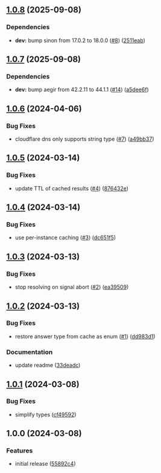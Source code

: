 ## [1.0.8](https://github.com/multiformats/js-dns/compare/v1.0.7...v1.0.8) (2025-09-08)

### Dependencies

* **dev:** bump sinon from 17.0.2 to 18.0.0 ([#8](https://github.com/multiformats/js-dns/issues/8)) ([2511eab](https://github.com/multiformats/js-dns/commit/2511eabf68b2a902a241454ad6ceb4573edd6bb9))

## [1.0.7](https://github.com/multiformats/js-dns/compare/v1.0.6...v1.0.7) (2025-09-08)

### Dependencies

* **dev:** bump aegir from 42.2.11 to 44.1.1 ([#14](https://github.com/multiformats/js-dns/issues/14)) ([a5dee6f](https://github.com/multiformats/js-dns/commit/a5dee6fbeaeea58f285599983b533ef21bab2d80))

## [1.0.6](https://github.com/multiformats/js-dns/compare/v1.0.5...v1.0.6) (2024-04-06)


### Bug Fixes

* cloudflare dns only supports string type ([#7](https://github.com/multiformats/js-dns/issues/7)) ([a49bb37](https://github.com/multiformats/js-dns/commit/a49bb37da6151ecdec164ebaedb133541de41b3c))

## [1.0.5](https://github.com/multiformats/js-dns/compare/v1.0.4...v1.0.5) (2024-03-14)


### Bug Fixes

* update TTL of cached results ([#4](https://github.com/multiformats/js-dns/issues/4)) ([876432e](https://github.com/multiformats/js-dns/commit/876432ea447edee27868e6e67a8c036697482522))

## [1.0.4](https://github.com/multiformats/js-dns/compare/v1.0.3...v1.0.4) (2024-03-14)


### Bug Fixes

* use per-instance caching ([#3](https://github.com/multiformats/js-dns/issues/3)) ([dc651f5](https://github.com/multiformats/js-dns/commit/dc651f59a9af430111b1d02606e1e3c2b4310804))

## [1.0.3](https://github.com/multiformats/js-dns/compare/v1.0.2...v1.0.3) (2024-03-13)


### Bug Fixes

* stop resolving on signal abort ([#2](https://github.com/multiformats/js-dns/issues/2)) ([ea39509](https://github.com/multiformats/js-dns/commit/ea3950967dca7a84442388419eb26a0ac1db8fe6))

## [1.0.2](https://github.com/multiformats/js-dns/compare/v1.0.1...v1.0.2) (2024-03-13)


### Bug Fixes

* restore answer type from cache as enum ([#1](https://github.com/multiformats/js-dns/issues/1)) ([dd983d1](https://github.com/multiformats/js-dns/commit/dd983d1ab135ac4376343e5bd3f798f14f4c7af7))


### Documentation

* update readme ([33deadc](https://github.com/multiformats/js-dns/commit/33deadcb3f9ff01ba2d9323cd05519c77ab99761))

## [1.0.1](https://github.com/multiformats/js-dns/compare/v1.0.0...v1.0.1) (2024-03-08)


### Bug Fixes

* simplify types ([cf49592](https://github.com/multiformats/js-dns/commit/cf4959217b03a5b3d9ac8cd11a7bb61453425a6f))

## 1.0.0 (2024-03-08)


### Features

* initial release ([55892c4](https://github.com/multiformats/js-dns/commit/55892c433352fa9488bee0dc680bc78d44a52566))
